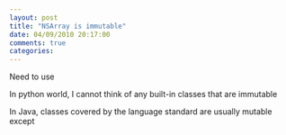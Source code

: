```yaml
---
layout: post
title: "NSArray is immutable"
date: 04/09/2010 20:17:00
comments: true
categories: 
---
```


Need to use 


In python world, I cannot think of any built-in classes that are immutable


In Java, classes covered by the language standard are usually mutable except 


